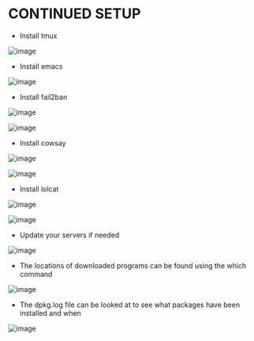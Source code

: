 # CONTINUED SETUP

- Install tmux

![image](https://user-images.githubusercontent.com/64757540/97488687-ef606d80-1934-11eb-9f71-f1a2f25d745f.png)

- Install emacs

![image](https://user-images.githubusercontent.com/64757540/97488737-fd15f300-1934-11eb-811a-f9e29e35603e.png)

- Install fail2ban

![image](https://user-images.githubusercontent.com/64757540/97488777-11f28680-1935-11eb-8ec8-c6df224e4dc7.png)

![image](https://user-images.githubusercontent.com/64757540/97488870-34849f80-1935-11eb-8f07-dca62f4db8b0.png)

- Install cowsay

![image](https://user-images.githubusercontent.com/64757540/97488918-47976f80-1935-11eb-8771-27471f22a1f9.png)

![image](https://user-images.githubusercontent.com/64757540/97489575-1a978c80-1936-11eb-801d-009ef456c80d.png)

- Install lolcat

![image](https://user-images.githubusercontent.com/64757540/97489063-7281c380-1935-11eb-8314-a14fcbab9e70.png)

![image](https://user-images.githubusercontent.com/64757540/97489618-28e5a880-1936-11eb-93d1-8e967bb806cb.png)

- Update your servers if needed

![image](https://user-images.githubusercontent.com/64757540/97489426-ea4fee00-1935-11eb-89bf-b66b59cf387c.png)

- The locations of downloaded programs can be found using the which command

![image](https://user-images.githubusercontent.com/64757540/98842403-8b9b7180-2417-11eb-8c94-f034687ff881.png)

- The dpkg.log file can be looked at to see what packages have been installed and when

![image](https://user-images.githubusercontent.com/64757540/98842648-de752900-2417-11eb-8d1f-c2ba80a7340d.png)






